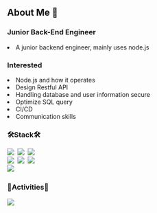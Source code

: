 <h2> About Me 👋 </h3>

<h3> Junior Back-End Engineer</h4>
<li>A junior backend engineer, mainly uses node.js</li>

<h3> Interested </h3>

<div>
  <li> Node.js and how it operates</li>
  <li> Design Restful API</li>
  <li> Handling database and user information secure</li>
  <li> Optimize SQL query</li>
  <li> CI/CD</li>
  <li> Communication skills</li>
</div>

<h3>🛠Stack🛠</h3>
<div>
    <img src="https://img.shields.io/badge/Javascript-yellow?style=for-the-badge&logo=Javascript&logoColor=white"/></a>&nbsp
    <img src="https://img.shields.io/badge/NodeJS-yellow?style=for-the-badge&logo=Node.js&logoColor=white"/></a>&nbsp
    <img src="https://img.shields.io/badge/Express-000000?style=for-the-badge&logo=Express&logoColor=white"/></a>&nbsp
    <br>
    <img src="https://img.shields.io/badge/MYSQL-4479A1?style=for-the-badge&logo=Mysql&logoColor=white"/></a>&nbsp
    <img src="https://img.shields.io/badge/POSTGRESQL-4169E1?style=for-the-badge&logo=Postgresql&logoColor=white"/></a>&nbsp
    <img src="https://img.shields.io/badge/MONGODB-47A248?style=for-the-badge&logo=MongoDB&logoColor=white"/></a>&nbsp
    <br>
    <img src="https://img.shields.io/badge/AWS-232F3E?style=for-the-badge&logo=AmazonAWS&logoColor=white"/></a>&nbsp
</div>

<h3>🏇Activities🏇</h3>
<div><img src="https://github-readme-stats.vercel.app/api?username=KangJuO&theme=dracula&show_icons=true"></img></div>

<!--
**KangJuO/KangJuO** is a ✨ _special_ ✨ repository because its `README.md` (this file) appears on your GitHub profile.

Here are some ideas to get you started:

- 🔭 I’m currently working on ...
- 🌱 I’m currently learning ...
- 👯 I’m looking to collaborate on ...
- 🤔 I’m looking for help with ...
- 💬 Ask me about ...
- 📫 How to reach me: ...
- 😄 Pronouns: ...
- ⚡ Fun fact: ...
-->
